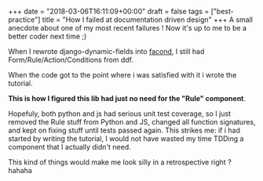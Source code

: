 +++
date = "2018-03-06T16:11:09+00:00"
draft = false
tags = ["best-practice"]
title = "How I failed at documentation driven design"
+++
A small anecdote about one of my most recent failures ! Now it's up to me to be a better coder next time ;)

When I rewrote django-dynamic-fields into [facond](https://facond.readthedocs.org), I still had Form/Rule/Action/Conditions from ddf.

When the code got to the point where i was satisfied with it i wrote the tutorial. 

**This is how I figured this lib had just no need for the "Rule" component**.

Hopefuly, both python and js had serious unit test coverage, so I just removed the Rule stuff from Python and JS, changed all function signatures, and kept on fixing stuff until tests passed again. This strikes me: if i had started by writing the tutorial, I would not have wasted my time TDDing a component that I actually didn't need.

This kind of things would make me look silly in a retrospective right ? hahaha    